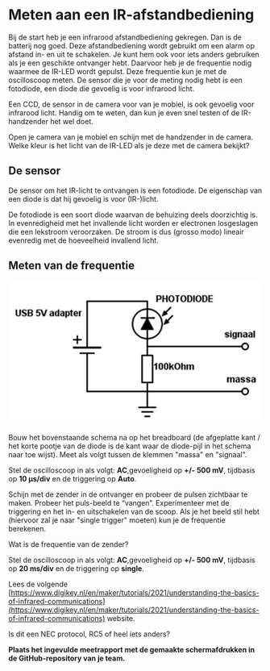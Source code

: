 # Meten aan een IR-afstandbediening

Bij de start heb je een infrarood afstandbediening gekregen. Dan is de
batterij nog goed. Deze afstandbediening wordt gebruikt om een alarm op
afstand in- en uit te schakelen. Je kunt hem ook voor iets anders
gebruiken als je een geschikte ontvanger hebt. Daarvoor heb je de
frequentie nodig waarmee de IR-LED wordt gepulst. Deze frequentie kun je
met de oscilloscoop meten. De sensor die je voor de meting nodig hebt is
een fotodiode, een diode die gevoelig is voor infrarood licht.

Een CCD, de sensor in de camera voor van je mobiel, is ook gevoelig voor
infrarood licht. Handig om te weten, dan kun je even snel testen of de
IR-handzender het wel doet.

Open je camera van je mobiel en schijn met de handzender in de camera.
Welke kleur is het licht van de IR-LED als je deze met de camera
bekijkt?

## De sensor

De sensor om het IR-licht te ontvangen is een fotodiode. De eigenschap van een diode is dat hij
gevoelig is voor (IR-)licht.

De fotodiode is een soort diode waarvan de behuizing deels doorzichtig is. In evenredigheid met het invallende licht worden er electronen losgeslagen die een lekstroom veroorzaken. De stroom is dus (grosso modo) lineair evenredig met de hoeveelheid invallend licht.

## Meten van de frequentie

![Schema photodiode](./img/schema_photodiode.png)

Bouw het bovenstaande schema na op het breadboard (de afgeplatte kant / het korte pootje van de diode is de kant waar de diode-pijl in het schema naar toe wijst). Meet als volgt tussen de klemmen "massa" en "signaal".

Stel de oscilloscoop in als volgt: **AC**,gevoeligheid op **+/- 500 mV**, tijdbasis op **10 µs/div** en de triggering op **Auto**.

Schijn met de zender in de ontvanger en probeer de pulsen zichtbaar te maken. Probeer het puls-beeld te “vangen”. Experimenteer met de triggering en het in- en uitschakelen van de scoop. Als je het beeld stil hebt (hiervoor zal je naar "single trigger" moeten) kun je de frequentie berekenen.

Wat is de frequentie van de zender?

Stel de oscilloscoop in als volgt: **AC**,gevoeligheid op **+/- 500 mV**, tijdbasis op **20 ms/div** en de triggering op **single**.

Lees de volgende [https://www.digikey.nl/en/maker/tutorials/2021/understanding-the-basics-of-infrared-communications](https://www.digikey.nl/en/maker/tutorials/2021/understanding-the-basics-of-infrared-communications) website. <!-- markdown-link-check-disable-line -->

Is dit een NEC protocol, RC5 of heel iets anders?

**Plaats het ingevulde meetrapport met de gemaakte schermafdrukken in de GitHub-repository van je team.**

